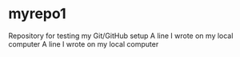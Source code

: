 # myrepo1
Repository for testing my Git/GitHub setup
A line I wrote on my local computer
A line I wrote on my local computer  
